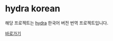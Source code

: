 # hydra korean

해당 프로젝트는 [hydra](https://cli.dev/docs/intro/) 한국어 버전 번역 프로젝트입니다.

[바로가기](https://pjt3591oo.github.io/hydra-translate)


